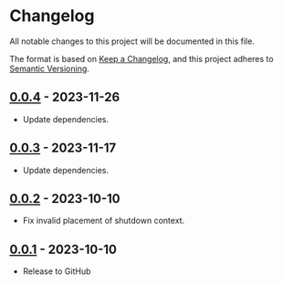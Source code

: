 # Changelog

All notable changes to this project will be documented in this file.

The format is based on [Keep a Changelog](https://keepachangelog.com/en/1.0.0/),
and this project adheres to [Semantic Versioning](https://semver.org/spec/v2.0.0.html).

## [0.0.4] - 2023-11-26

* Update dependencies.

## [0.0.3] - 2023-11-17

* Update dependencies.

## [0.0.2] - 2023-10-10

 * Fix invalid placement of shutdown context.

## [0.0.1] - 2023-10-10

 * Release to GitHub

[0.0.4]: https://github.com/SevenOfSpades/go-composition-runner/releases/tag/v0.0.4
[0.0.3]: https://github.com/SevenOfSpades/go-composition-runner/releases/tag/v0.0.3
[0.0.2]: https://github.com/SevenOfSpades/go-composition-runner/releases/tag/v0.0.2
[0.0.1]: https://github.com/SevenOfSpades/go-composition-runner/releases/tag/v0.0.1